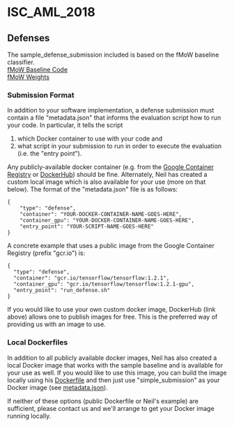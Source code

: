 # ISC_AML_2018

## Defenses

The sample_defense_submission included is based on the fMoW baseline classifier.  
[fMoW Baseline Code](https://github.com/fMoW/baseline)  
[fMoW Weights](https://github.com/fMoW/baseline/releases)  


### Submission Format

In addition to your software implementation, a defense submission must contain a file "metadata.json" that informs the evaluation script how to run your code.  In particular, it tells the script 

1. which Docker container to use with your code and 
2. what script in your submission to run in order to execute the evaluation (i.e. the "entry point").  

Any publicly-available docker container (e.g. from the [Google Container Registry](https://cloud.google.com/container-registry/) or [DockerHub](https://hub.docker.com)) should be fine.  Alternately, Neil has created a custom local image which is also available for your use (more on that below).  The format of the "metadata.json" file is as follows:


```
{
	"type": "defense", 
	"container": "YOUR-DOCKER-CONTAINER-NAME-GOES-HERE",   
	"container_gpu": "YOUR-DOCKER-CONTAINER-NAME-GOES-HERE",  
	"entry_point": "YOUR-SCRIPT-NAME-GOES-HERE"  
}
``` 

A concrete example that uses a public image from the Google Container Registry (prefix "gcr.io") is:
```
{
  "type": "defense",
  "container": "gcr.io/tensorflow/tensorflow:1.2.1",
  "container_gpu": "gcr.io/tensorflow/tensorflow:1.2.1-gpu",
  "entry_point": "run_defense.sh"
}
```

If you would like to use your own custom docker image, DockerHub (link above) allows one to publish images for free.   This is the preferred way of providing us with an image to use.


### Local Dockerfiles
In addition to all publicly available docker images, Neil has also created a local Docker image that works with the sample baseline and is available for your use as well.  If you would like to use this image, you can build the image locally using his [Dockerfile](./Dockerfile) and then just use "simple_submission" as your Docker image (see [metadata.json](./sample_defense/metadata.json)).

If neither of these options (public Dockerfile or Neil's example) are sufficient, please contact us and we'll arrange to get your Docker image running locally.  
